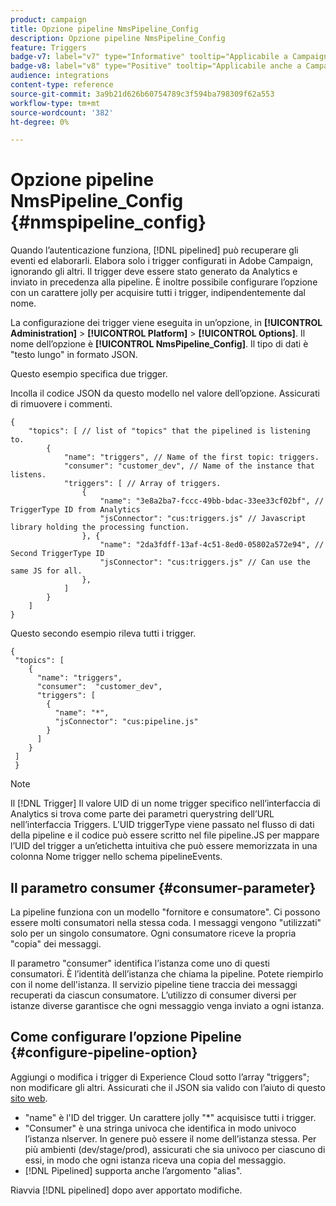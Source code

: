 ```yaml
---
product: campaign
title: Opzione pipeline NmsPipeline_Config
description: Opzione pipeline NmsPipeline_Config
feature: Triggers
badge-v7: label="v7" type="Informative" tooltip="Applicabile a Campaign Classic v7"
badge-v8: label="v8" type="Positive" tooltip="Applicabile anche a Campaign v8"
audience: integrations
content-type: reference
source-git-commit: 3a9b21d626b60754789c3f594ba798309f62a553
workflow-type: tm+mt
source-wordcount: '382'
ht-degree: 0%

---
```



# Opzione pipeline NmsPipeline_Config {#nmspipeline_config}



Quando l’autenticazione funziona, [!DNL pipelined] può recuperare gli eventi ed elaborarli. Elabora solo i trigger configurati in Adobe Campaign, ignorando gli altri. Il trigger deve essere stato generato da Analytics e inviato in precedenza alla pipeline.
È inoltre possibile configurare l’opzione con un carattere jolly per acquisire tutti i trigger, indipendentemente dal nome.

La configurazione dei trigger viene eseguita in un’opzione, in **[!UICONTROL Administration]** > **[!UICONTROL Platform]** > **[!UICONTROL Options]**. Il nome dell’opzione è **[!UICONTROL NmsPipeline_Config]**. Il tipo di dati è &quot;testo lungo&quot; in formato JSON.

Questo esempio specifica due trigger.

Incolla il codice JSON da questo modello nel valore dell’opzione. Assicurati di rimuovere i commenti.

```
{
    "topics": [ // list of "topics" that the pipelined is listening to.
        {
            "name": "triggers", // Name of the first topic: triggers.
            "consumer": "customer_dev", // Name of the instance that listens. 
            "triggers": [ // Array of triggers. 
                {
                    "name": "3e8a2ba7-fccc-49bb-bdac-33ee33cf02bf", // TriggerType ID from Analytics 
                    "jsConnector": "cus:triggers.js" // Javascript library holding the processing function.
                }, {
                    "name": "2da3fdff-13af-4c51-8ed0-05802a572e94", // Second TriggerType ID 
                    "jsConnector": "cus:triggers.js" // Can use the same JS for all.
                },
            ]
        }
    ]
}
```

Questo secondo esempio rileva tutti i trigger.

```
{
 "topics": [
    {
      "name": "triggers",
      "consumer":  "customer_dev",
      "triggers": [
        {
          "name": "*",
          "jsConnector": "cus:pipeline.js"
        }
      ]
    }
 ]
 }
```

>[!NOTE]
>
>Il [!DNL Trigger] Il valore UID di un nome trigger specifico nell’interfaccia di Analytics si trova come parte dei parametri querystring dell’URL nell’interfaccia Triggers. L’UID triggerType viene passato nel flusso di dati della pipeline e il codice può essere scritto nel file pipeline.JS per mappare l’UID del trigger a un’etichetta intuitiva che può essere memorizzata in una colonna Nome trigger nello schema pipelineEvents.

## Il parametro consumer {#consumer-parameter}

La pipeline funziona con un modello &quot;fornitore e consumatore&quot;. Ci possono essere molti consumatori nella stessa coda. I messaggi vengono &quot;utilizzati&quot; solo per un singolo consumatore. Ogni consumatore riceve la propria &quot;copia&quot; dei messaggi.

Il parametro &quot;consumer&quot; identifica l’istanza come uno di questi consumatori. È l’identità dell’istanza che chiama la pipeline. Potete riempirlo con il nome dell&#39;istanza. Il servizio pipeline tiene traccia dei messaggi recuperati da ciascun consumatore. L’utilizzo di consumer diversi per istanze diverse garantisce che ogni messaggio venga inviato a ogni istanza.

## Come configurare l’opzione Pipeline {#configure-pipeline-option}

Aggiungi o modifica i trigger di Experience Cloud sotto l’array &quot;triggers&quot;; non modificare gli altri.
Assicurati che il JSON sia valido con l’aiuto di questo [sito web](https://jsonlint.com/).

* &quot;name&quot; è l&#39;ID del trigger. Un carattere jolly &quot;*&quot; acquisisce tutti i trigger.
* &quot;Consumer&quot; è una stringa univoca che identifica in modo univoco l’istanza nlserver. In genere può essere il nome dell’istanza stessa. Per più ambienti (dev/stage/prod), assicurati che sia univoco per ciascuno di essi, in modo che ogni istanza riceva una copia del messaggio.
* [!DNL Pipelined] supporta anche l’argomento &quot;alias&quot;.

Riavvia [!DNL pipelined] dopo aver apportato modifiche.
